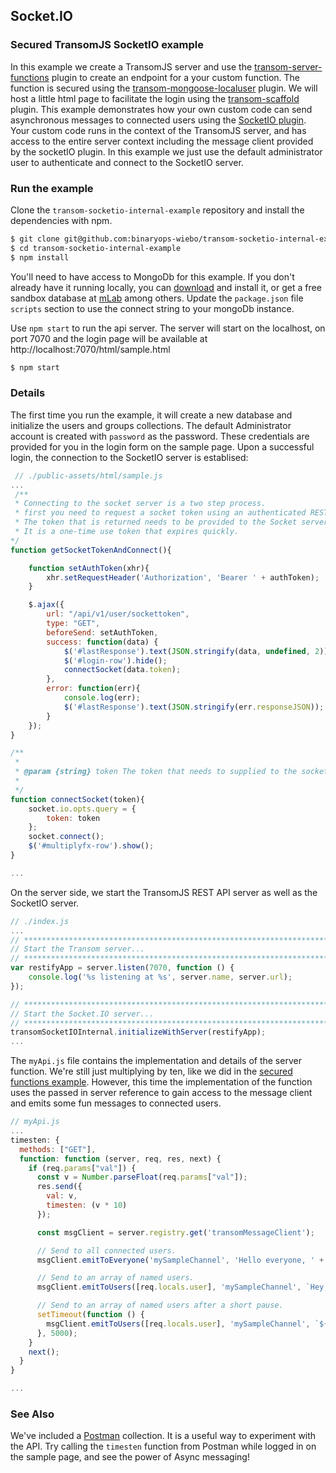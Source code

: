 ## Socket.IO
### Secured TransomJS SocketIO example

In this example we create a TransomJS server and use the [transom-server-functions](https://transomjs.github.io/docs/transom-server-functions/) plugin to create an endpoint for a your custom function. The function is secured using the [transom-mongoose-localuser](https://transomjs.github.io/docs/transom-mongoose-localuser/) plugin. We will host a little html page to facilitate the login using the [transom-scaffold](https://transomjs.github.io/docs/transom-scaffold/) plugin.
This example demonstrates how your own custom code can send asynchronous  messages to connected users using the [SocketIO plugin](https://transomjs.github.io/docs/transom-socketio-internal/). Your custom code runs in the context of the TransomJS server, and has access to the entire server context including the message client provided by the socketIO plugin. In this example we just use the default administrator user to authenticate and connect to the SocketIO server.

### Run the example
Clone the `transom-socketio-internal-example` repository and install the dependencies with npm. 
```bash
$ git clone git@github.com:binaryops-wiebo/transom-socketio-internal-example.git
$ cd transom-socketio-internal-example
$ npm install
```

You'll need to have access to MongoDb for this example. If you don't already have it running locally, you can [download](https://www.mongodb.com/download-center#community) and install it, or get a free sandbox database at [mLab](https://www.mlab.com) among others. Update the `package.json` file `scripts` section to use the connect string to your mongoDb instance.

Use `npm start` to run the api server. The server will start on the localhost, on port 7070 and the login page will be available at http://localhost:7070/html/sample.html 
```bash
$ npm start
```
 
### Details
The first time you run the example, it will create a new database and initialize the users and groups collections. The default Administrator account is created with `password` as the password. These credentials are provided for you in the login form on the sample page. Upon a successful login, the connection to the SocketIO server is establised:

``` javascript
 // ./public-assets/html/sample.js
...
 /** 
 * Connecting to the socket server is a two step process.
 * first you need to request a socket token using an authenticated REST API call.
 * The token that is returned needs to be provided to the Socket server as a query argument.
 * It is a one-time use token that expires quickly.  
*/
function getSocketTokenAndConnect(){

    function setAuthToken(xhr){
        xhr.setRequestHeader('Authorization', 'Bearer ' + authToken);
    }

    $.ajax({
        url: "/api/v1/user/sockettoken",
        type: "GET",
        beforeSend: setAuthToken,
        success: function(data) {
            $('#lastResponse').text(JSON.stringify(data, undefined, 2));
            $('#login-row').hide();
            connectSocket(data.token);                        
        },
        error: function(err){
            console.log(err);
            $('#lastResponse').text(JSON.stringify(err.responseJSON));
        }
    });
}

/**
 * 
 * @param {string} token The token that needs to supplied to the socket server on the query parameters
 *  
 */
function connectSocket(token){
    socket.io.opts.query = {
        token: token
    };
    socket.connect();
    $('#multiplyfx-row').show();
}

...
```

On the server side, we start the TransomJS REST API server as well as the SocketIO server.
``` javascript
// ./index.js
...
// ****************************************************************************
// Start the Transom server...
// ****************************************************************************
var restifyApp = server.listen(7070, function () {
    console.log('%s listening at %s', server.name, server.url);
});

// ****************************************************************************
// Start the Socket.IO server...
// ****************************************************************************
transomSocketIOInternal.initializeWithServer(restifyApp);
...
```

The `myApi.js` file contains the implementation and details of the server function. We're still just multiplying by ten, like we did in the [secured functions example](https://transomjs.github.io/docs/secured-function-example/). However, this time the implementation of the function uses the passed in server reference to gain access to the message client and emits some fun messages to connected users.

``` Javascript
// myApi.js
...
timesten: {
  methods: ["GET"],
  function: function (server, req, res, next) {
    if (req.params["val"]) {
      const v = Number.parseFloat(req.params["val"]);
      res.send({
        val: v,
        timesten: (v * 10)
      });

      const msgClient = server.registry.get('transomMessageClient');

      // Send to all connected users.
      msgClient.emitToEveryone('mySampleChannel', 'Hello everyone, ' + req.locals.user.username + ' called timesten with value ' + v);

      // Send to an array of named users.
      msgClient.emitToUsers([req.locals.user], 'mySampleChannel', `Hey, ${req.locals.user.username}, What is ${v} * 10? I'll give you the answer in 5 seconds.`);

      // Send to an array of named users after a short pause.
      setTimeout(function () {
        msgClient.emitToUsers([req.locals.user], 'mySampleChannel', `${v} * 10 = ${(v*10)} Did you get it right?`);
      }, 5000);
    }
    next();
  }
}

...
```

### See Also
We've included a [Postman](https://www.getpostman.com/postman) collection. It is a useful way to experiment with the API. Try calling the `timesten` function from Postman while logged in on the sample page, and see the power of Async messaging!